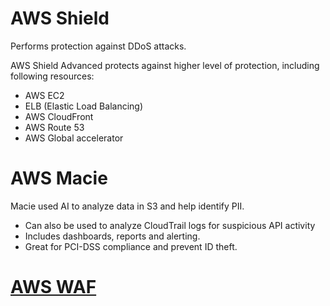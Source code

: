 # AWS Shield
Performs protection against DDoS attacks.

AWS Shield Advanced protects against higher level of protection, including following resources:
- AWS EC2
- ELB (Elastic Load Balancing)
- AWS CloudFront
- AWS Route 53
- AWS Global accelerator


# AWS Macie

 Macie used AI to analyze data in S3 and help identify PII.
- Can also be used to analyze CloudTrail logs for suspicious API activity
- Includes dashboards, reports and alerting.
- Great for PCI-DSS compliance and prevent ID theft.

# [AWS WAF](../application/WAF.markdown)